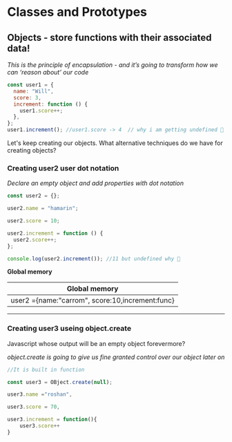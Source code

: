 # Classes and Prototypes

## Objects - store functions with their associated data!

_This is the principle of encapsulation - and it’s going to transform how we can ‘reason about’ our code_

```javascript
const user1 = {
  name: "Will",
  score: 3,
  increment: function () {
    user1.score++;
  },
};
user1.increment(); //user1.score -> 4  // why i am getting undefined 🤔
```

Let's keep creating our objects. What alternative techniques do we have for creating objects?


### Creating user2 user dot notation

*Declare an empty object and add properties with dot notation*

```javascript
const user2 = {};

user2.name = "hamarin";

user2.score = 10;

user2.increment = function () {
  user2.score++;
};

console.log(user2.increment()); //11 but undefined why 🤔
```

**Global memory**

| Global memory                                   |
| ----------------------------------------------- |
| user2 ={name:"carrom", score:10,increment:func} |

---

### Creating user3 useing object.create 

Javascript whose output will be an empty object forevermore?

*object.create is going to give us fine granted control over our object later on*

```javascript
//It is built in function

const user3 = OBject.create(null);

user3.name ="roshan",

user3.score = 70,

user3.increment = function(){
    user3.score++
}

```